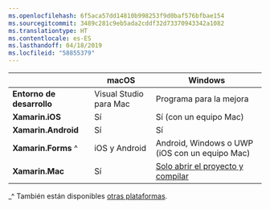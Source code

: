 ```yaml
---
ms.openlocfilehash: 6f5aca57dd14810b998253f9d0baf576bfbae154
ms.sourcegitcommit: 3489c281c9eb5ada2cddf32d73370943342a1082
ms.translationtype: HT
ms.contentlocale: es-ES
ms.lasthandoff: 04/18/2019
ms.locfileid: "58855379"
---
```

||macOS|Windows|
|---|---|---|
|**Entorno de desarrollo**|Visual Studio para Mac|Programa para la mejora|
|**Xamarin.iOS**|Sí|Sí (con un equipo Mac)|
|**Xamarin.Android**|Sí|Sí|
|**Xamarin.Forms** ^|iOS y Android|Android, Windows o UWP (iOS con un equipo Mac)|
|**Xamarin.Mac**|Sí|[Solo abrir el proyecto y compilar](https://developer.xamarin.com/releases/vs/xamarin.vs_4/xamarin.vs_4.2/#Xamarin.Mac_minimum_support.)|

_^ También están disponibles [otras plataformas](https://github.com/xamarin/Xamarin.Forms/wiki/Platform-Support).